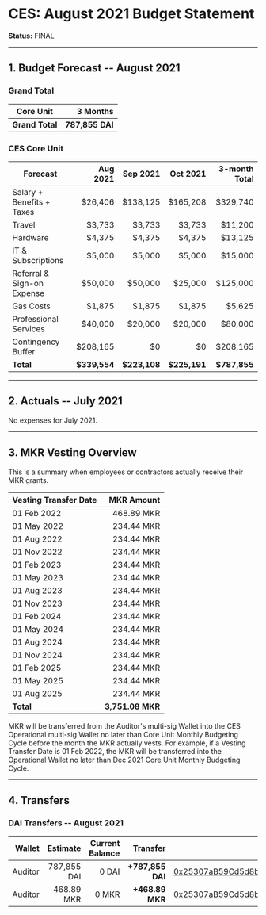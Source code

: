 # CES: August 2021 Budget Statement

**Status:** FINAL

---

## 1. Budget Forecast -- August 2021

### Grand Total

| Core Unit           | 3 Months       |
|-----------------|---------------:|
| **Grand Total** |   **787,855 DAI** |

### CES Core Unit

| **Forecast**                | Aug 2021     | Sep 2021            | Oct 2021            | 3-month Total      |
| -------------------------- | -------------: | -------------: | -------------: | -------------: |
| Salary + Benefits + Taxes |	     $26,406		 |       $138,125 |       $165,208 |     $329,740 |
| Travel                     |	      $3,733 |        $3,733 |        $3,733 |        $11,200 |
| Hardware                   |	      $4,375 |         $4,375 |      $4,375 |        $13,125 |
| IT & Subscriptions         |	      $5,000 |        $5,000 |        $5,000 |        $15,000 |
| Referral & Sign-on Expense |	     $50,000 |        $50,000 |             $25,000 |       $125,000 |
| Gas Costs                  |	      $1,875 |         $1,875 |         $1,875 |        $5,625 |
| Professional Services      |	     $40,000 |        $20,000 |        $20,000 |       $80,000 |
| Contingency Buffer         |	     $208,165 |       $0 |       $0 |       $208,165 |
| **Total**                  | **$339,554** |   **$223,108** |   **$225,191** | **$787,855** |

---

## 2. Actuals -- July 2021

No expenses for July 2021.

---

## 3. MKR Vesting Overview

This is a summary when employees or contractors actually receive their MKR grants.

| Vesting Transfer Date     |       MKR Amount |
|------------------|-----------------:|
| 01 Feb 2022      |       468.89 MKR |
| 01 May 2022      |       234.44 MKR |
| 01 Aug 2022      |       234.44 MKR |
| 01 Nov 2022      |       234.44 MKR |
| 01 Feb 2023      |       234.44 MKR |
| 01 May 2023      |       234.44 MKR |
| 01 Aug 2023      |       234.44 MKR |
| 01 Nov 2023      |       234.44 MKR |
| 01 Feb 2024      |       234.44 MKR |
| 01 May 2024      |       234.44 MKR |
| 01 Aug 2024      |       234.44 MKR |
| 01 Nov 2024      |       234.44 MKR |
| 01 Feb 2025      |       234.44 MKR |
| 01 May 2025      |       234.44 MKR |
| 01 Aug 2025      |       234.44 MKR |
| **Total**        | **3,751.08 MKR** |

MKR will be transferred from the Auditor's multi-sig Wallet into the CES Operational multi-sig Wallet no later than Core Unit Monthly Budgeting Cycle before the month the MKR actually vests. For example, if a Vesting Transfer Date is 01 Feb 2022, the MKR will be transferred into the Operational Wallet no later than Dec 2021 Core Unit Monthly Budgeting Cycle.

---

## 4. Transfers

### DAI Transfers -- August 2021

|             Wallet | Estimate | Current Balance |         Transfer |                          Multi-sig Address |
|-------------------:|-----------------:|----------------:|-----------------:|-------------------------------------------:|
|     Auditor |      787,855 DAI |           0 DAI | **+787,855 DAI** | [0x25307aB59Cd5d8b4E2C01218262Ddf6a89Ff86da](https://gnosis-safe.io/app/#/safes/0x25307aB59Cd5d8b4E2C01218262Ddf6a89Ff86da) |
|     Auditor |      468.89 MKR |           0 MKR | **+468.89 MKR** | [0x25307aB59Cd5d8b4E2C01218262Ddf6a89Ff86da](https://gnosis-safe.io/app/#/safes/0x25307aB59Cd5d8b4E2C01218262Ddf6a89Ff86da) |
